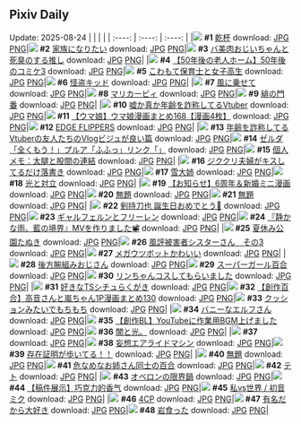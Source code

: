 ## Pixiv Daily
Update: 2025-08-24
|      |      |      |
| :----: | :----: | :----: |
|![](https://pixiv.microyu.workers.dev/c/240x480/img-master/img/2025/08/22/20/35/47/134197474_p0_master1200.jpg) **#1** [乾杯](https://www.pixiv.net/artworks/134197474) download: [JPG](https://pixiv.microyu.workers.dev/img-original/img/2025/08/22/20/35/47/134197474_p0.jpg) [PNG](https://pixiv.microyu.workers.dev/img-original/img/2025/08/22/20/35/47/134197474_p0.png)|![](https://pixiv.microyu.workers.dev/c/240x480/img-master/img/2025/08/23/21/56/00/134242416_p0_master1200.jpg) **#2** [家族になりたい](https://www.pixiv.net/artworks/134242416) download: [JPG](https://pixiv.microyu.workers.dev/img-original/img/2025/08/23/21/56/00/134242416_p0.jpg) [PNG](https://pixiv.microyu.workers.dev/img-original/img/2025/08/23/21/56/00/134242416_p0.png)|![](https://pixiv.microyu.workers.dev/c/240x480/img-master/img/2025/08/23/00/00/29/134206805_p0_master1200.jpg) **#3** [バ美肉おじいちゃんと死臭のする推し](https://www.pixiv.net/artworks/134206805) download: [JPG](https://pixiv.microyu.workers.dev/img-original/img/2025/08/23/00/00/29/134206805_p0.jpg) [PNG](https://pixiv.microyu.workers.dev/img-original/img/2025/08/23/00/00/29/134206805_p0.png)|
|![](https://pixiv.microyu.workers.dev/c/240x480/img-master/img/2025/08/23/12/00/17/134222660_p0_master1200.jpg) **#4** [【50年後の老人ホーム】50年後のコミケ3](https://www.pixiv.net/artworks/134222660) download: [JPG](https://pixiv.microyu.workers.dev/img-original/img/2025/08/23/12/00/17/134222660_p0.jpg) [PNG](https://pixiv.microyu.workers.dev/img-original/img/2025/08/23/12/00/17/134222660_p0.png)|![](https://pixiv.microyu.workers.dev/c/240x480/img-master/img/2025/08/23/07/43/14/134207149_p0_master1200.jpg) **#5** [こわもて保育士と女子高生](https://www.pixiv.net/artworks/134207149) download: [JPG](https://pixiv.microyu.workers.dev/img-original/img/2025/08/23/07/43/14/134207149_p0.jpg) [PNG](https://pixiv.microyu.workers.dev/img-original/img/2025/08/23/07/43/14/134207149_p0.png)|![](https://pixiv.microyu.workers.dev/c/240x480/img-master/img/2025/08/22/00/00/14/134168446_p0_master1200.jpg) **#6** [怪盗キッド](https://www.pixiv.net/artworks/134168446) download: [JPG](https://pixiv.microyu.workers.dev/img-original/img/2025/08/22/00/00/14/134168446_p0.jpg) [PNG](https://pixiv.microyu.workers.dev/img-original/img/2025/08/22/00/00/14/134168446_p0.png)|
|![](https://pixiv.microyu.workers.dev/c/240x480/img-master/img/2025/08/22/01/00/04/134171224_p0_master1200.jpg) **#7** [風に乗せて](https://www.pixiv.net/artworks/134171224) download: [JPG](https://pixiv.microyu.workers.dev/img-original/img/2025/08/22/01/00/04/134171224_p0.jpg) [PNG](https://pixiv.microyu.workers.dev/img-original/img/2025/08/22/01/00/04/134171224_p0.png)|![](https://pixiv.microyu.workers.dev/c/240x480/img-master/img/2025/08/22/22/40/10/134203200_p0_master1200.jpg) **#8** [マリカービィ](https://www.pixiv.net/artworks/134203200) download: [JPG](https://pixiv.microyu.workers.dev/img-original/img/2025/08/22/22/40/10/134203200_p0.jpg) [PNG](https://pixiv.microyu.workers.dev/img-original/img/2025/08/22/22/40/10/134203200_p0.png)|![](https://pixiv.microyu.workers.dev/c/240x480/img-master/img/2025/08/22/00/00/21/134168498_p0_master1200.jpg) **#9** [緋の門番](https://www.pixiv.net/artworks/134168498) download: [JPG](https://pixiv.microyu.workers.dev/img-original/img/2025/08/22/00/00/21/134168498_p0.jpg) [PNG](https://pixiv.microyu.workers.dev/img-original/img/2025/08/22/00/00/21/134168498_p0.png)|
|![](https://pixiv.microyu.workers.dev/c/240x480/img-master/img/2025/08/22/21/05/06/134198941_p0_master1200.jpg) **#10** [嘘か真か年齢を詐称してるVtuber](https://www.pixiv.net/artworks/134198941) download: [JPG](https://pixiv.microyu.workers.dev/img-original/img/2025/08/22/21/05/06/134198941_p0.jpg) [PNG](https://pixiv.microyu.workers.dev/img-original/img/2025/08/22/21/05/06/134198941_p0.png)|![](https://pixiv.microyu.workers.dev/c/240x480/img-master/img/2025/08/22/00/00/45/134168608_p0_master1200.jpg) **#11** [【ウマ娘】ウマ娘漫画まとめ168【漫画4枚】](https://www.pixiv.net/artworks/134168608) download: [JPG](https://pixiv.microyu.workers.dev/img-original/img/2025/08/22/00/00/45/134168608_p0.jpg) [PNG](https://pixiv.microyu.workers.dev/img-original/img/2025/08/22/00/00/45/134168608_p0.png)|![](https://pixiv.microyu.workers.dev/c/240x480/img-master/img/2025/08/22/00/00/13/134168439_p0_master1200.jpg) **#12** [EDGE FLIPPERS](https://www.pixiv.net/artworks/134168439) download: [JPG](https://pixiv.microyu.workers.dev/img-original/img/2025/08/22/00/00/13/134168439_p0.jpg) [PNG](https://pixiv.microyu.workers.dev/img-original/img/2025/08/22/00/00/13/134168439_p0.png)|
|![](https://pixiv.microyu.workers.dev/c/240x480/img-master/img/2025/08/23/21/03/07/134240171_p0_master1200.jpg) **#13** [年齢を詐称してるVtuberの友人たちのVlogビジュが良い篇](https://www.pixiv.net/artworks/134240171) download: [JPG](https://pixiv.microyu.workers.dev/img-original/img/2025/08/23/21/03/07/134240171_p0.jpg) [PNG](https://pixiv.microyu.workers.dev/img-original/img/2025/08/23/21/03/07/134240171_p0.png)|![](https://pixiv.microyu.workers.dev/c/240x480/img-master/img/2025/08/22/02/00/03/134172957_p0_master1200.jpg) **#14** [ゼルダ「全くもう！」プルア「ふふっ」リンク「」](https://www.pixiv.net/artworks/134172957) download: [JPG](https://pixiv.microyu.workers.dev/img-original/img/2025/08/22/02/00/03/134172957_p0.jpg) [PNG](https://pixiv.microyu.workers.dev/img-original/img/2025/08/22/02/00/03/134172957_p0.png)|![](https://pixiv.microyu.workers.dev/c/240x480/img-master/img/2025/08/23/06/00/07/134215351_p0_master1200.jpg) **#15** [個人メモ：太腿と股間の連結](https://www.pixiv.net/artworks/134215351) download: [JPG](https://pixiv.microyu.workers.dev/img-original/img/2025/08/23/06/00/07/134215351_p0.jpg) [PNG](https://pixiv.microyu.workers.dev/img-original/img/2025/08/23/06/00/07/134215351_p0.png)|
|![](https://pixiv.microyu.workers.dev/c/240x480/img-master/img/2025/08/22/21/11/53/134199240_p0_master1200.jpg) **#16** [ジククリ夫婦がキスしてるだけ落書き](https://www.pixiv.net/artworks/134199240) download: [JPG](https://pixiv.microyu.workers.dev/img-original/img/2025/08/22/21/11/53/134199240_p0.jpg) [PNG](https://pixiv.microyu.workers.dev/img-original/img/2025/08/22/21/11/53/134199240_p0.png)|![](https://pixiv.microyu.workers.dev/c/240x480/img-master/img/2025/08/22/07/07/14/134177876_p0_master1200.jpg) **#17** [雪大姉](https://www.pixiv.net/artworks/134177876) download: [JPG](https://pixiv.microyu.workers.dev/img-original/img/2025/08/22/07/07/14/134177876_p0.jpg) [PNG](https://pixiv.microyu.workers.dev/img-original/img/2025/08/22/07/07/14/134177876_p0.png)|![](https://pixiv.microyu.workers.dev/c/240x480/img-master/img/2025/08/22/01/47/22/134172615_p0_master1200.jpg) **#18** [光と対立](https://www.pixiv.net/artworks/134172615) download: [JPG](https://pixiv.microyu.workers.dev/img-original/img/2025/08/22/01/47/22/134172615_p0.jpg) [PNG](https://pixiv.microyu.workers.dev/img-original/img/2025/08/22/01/47/22/134172615_p0.png)|
|![](https://pixiv.microyu.workers.dev/c/240x480/img-master/img/2025/08/23/00/00/22/134206756_p0_master1200.jpg) **#19** [【お知らせ】6周年＆新婚ミニ漫画](https://www.pixiv.net/artworks/134206756) download: [JPG](https://pixiv.microyu.workers.dev/img-original/img/2025/08/23/00/00/22/134206756_p0.jpg) [PNG](https://pixiv.microyu.workers.dev/img-original/img/2025/08/23/00/00/22/134206756_p0.png)|![](https://pixiv.microyu.workers.dev/c/240x480/img-master/img/2025/08/23/00/00/08/134206629_p0_master1200.jpg) **#20** [無題](https://www.pixiv.net/artworks/134206629) download: [JPG](https://pixiv.microyu.workers.dev/img-original/img/2025/08/23/00/00/08/134206629_p0.jpg) [PNG](https://pixiv.microyu.workers.dev/img-original/img/2025/08/23/00/00/08/134206629_p0.png)|![](https://pixiv.microyu.workers.dev/c/240x480/img-master/img/2025/08/22/00/19/49/134169625_p0_master1200.jpg) **#21** [無題](https://www.pixiv.net/artworks/134169625) download: [JPG](https://pixiv.microyu.workers.dev/img-original/img/2025/08/22/00/19/49/134169625_p0.jpg) [PNG](https://pixiv.microyu.workers.dev/img-original/img/2025/08/22/00/19/49/134169625_p0.png)|
|![](https://pixiv.microyu.workers.dev/c/240x480/img-master/img/2025/08/22/00/33/16/134170258_p0_master1200.jpg) **#22** [剣持刀也 誕生日おめでとう🎉](https://www.pixiv.net/artworks/134170258) download: [JPG](https://pixiv.microyu.workers.dev/img-original/img/2025/08/22/00/33/16/134170258_p0.jpg) [PNG](https://pixiv.microyu.workers.dev/img-original/img/2025/08/22/00/33/16/134170258_p0.png)|![](https://pixiv.microyu.workers.dev/c/240x480/img-master/img/2025/08/22/00/00/06/134168369_p0_master1200.jpg) **#23** [ギャルフェルンとフリーレン](https://www.pixiv.net/artworks/134168369) download: [JPG](https://pixiv.microyu.workers.dev/img-original/img/2025/08/22/00/00/06/134168369_p0.jpg) [PNG](https://pixiv.microyu.workers.dev/img-original/img/2025/08/22/00/00/06/134168369_p0.png)|![](https://pixiv.microyu.workers.dev/c/240x480/img-master/img/2025/08/22/21/23/34/134199701_p0_master1200.jpg) **#24** [『静かな雨、藍の境界』MVを作りました📽️](https://www.pixiv.net/artworks/134199701) download: [JPG](https://pixiv.microyu.workers.dev/img-original/img/2025/08/22/21/23/34/134199701_p0.jpg) [PNG](https://pixiv.microyu.workers.dev/img-original/img/2025/08/22/21/23/34/134199701_p0.png)|
|![](https://pixiv.microyu.workers.dev/c/240x480/img-master/img/2025/08/23/12/13/38/134223115_p0_master1200.jpg) **#25** [夏休み公園たぬき](https://www.pixiv.net/artworks/134223115) download: [JPG](https://pixiv.microyu.workers.dev/img-original/img/2025/08/23/12/13/38/134223115_p0.jpg) [PNG](https://pixiv.microyu.workers.dev/img-original/img/2025/08/23/12/13/38/134223115_p0.png)|![](https://pixiv.microyu.workers.dev/c/240x480/img-master/img/2025/08/22/10/25/16/134181170_p0_master1200.jpg) **#26** [風評被害者シスターさん　その3](https://www.pixiv.net/artworks/134181170) download: [JPG](https://pixiv.microyu.workers.dev/img-original/img/2025/08/22/10/25/16/134181170_p0.jpg) [PNG](https://pixiv.microyu.workers.dev/img-original/img/2025/08/22/10/25/16/134181170_p0.png)|![](https://pixiv.microyu.workers.dev/c/240x480/img-master/img/2025/08/22/14/23/27/134186236_p0_master1200.jpg) **#27** [メガウツボットかわいい](https://www.pixiv.net/artworks/134186236) download: [JPG](https://pixiv.microyu.workers.dev/img-original/img/2025/08/22/14/23/27/134186236_p0.jpg) [PNG](https://pixiv.microyu.workers.dev/img-original/img/2025/08/22/14/23/27/134186236_p0.png)|
|![](https://pixiv.microyu.workers.dev/c/240x480/img-master/img/2025/08/23/13/55/20/134225599_p0_master1200.jpg) **#28** [後方腕組みおじさん](https://www.pixiv.net/artworks/134225599) download: [JPG](https://pixiv.microyu.workers.dev/img-original/img/2025/08/23/13/55/20/134225599_p0.jpg) [PNG](https://pixiv.microyu.workers.dev/img-original/img/2025/08/23/13/55/20/134225599_p0.png)|![](https://pixiv.microyu.workers.dev/c/240x480/img-master/img/2025/08/23/00/00/05/134206593_p0_master1200.jpg) **#29** [スーパーガール百合](https://www.pixiv.net/artworks/134206593) download: [JPG](https://pixiv.microyu.workers.dev/img-original/img/2025/08/23/00/00/05/134206593_p0.jpg) [PNG](https://pixiv.microyu.workers.dev/img-original/img/2025/08/23/00/00/05/134206593_p0.png)|![](https://pixiv.microyu.workers.dev/c/240x480/img-master/img/2025/08/22/18/05/32/134191718_p0_master1200.jpg) **#30** [リンちゃんコスしてもらいました](https://www.pixiv.net/artworks/134191718) download: [JPG](https://pixiv.microyu.workers.dev/img-original/img/2025/08/22/18/05/32/134191718_p0.jpg) [PNG](https://pixiv.microyu.workers.dev/img-original/img/2025/08/22/18/05/32/134191718_p0.png)|
|![](https://pixiv.microyu.workers.dev/c/240x480/img-master/img/2025/08/22/21/29/18/134199931_p0_master1200.jpg) **#31** [好きなTSシチュらくがき](https://www.pixiv.net/artworks/134199931) download: [JPG](https://pixiv.microyu.workers.dev/img-original/img/2025/08/22/21/29/18/134199931_p0.jpg) [PNG](https://pixiv.microyu.workers.dev/img-original/img/2025/08/22/21/29/18/134199931_p0.png)|![](https://pixiv.microyu.workers.dev/c/240x480/img-master/img/2025/08/23/00/01/02/134206938_p0_master1200.jpg) **#32** [【創作百合】高音さんと嵐ちゃん1P漫画まとめ130](https://www.pixiv.net/artworks/134206938) download: [JPG](https://pixiv.microyu.workers.dev/img-original/img/2025/08/23/00/01/02/134206938_p0.jpg) [PNG](https://pixiv.microyu.workers.dev/img-original/img/2025/08/23/00/01/02/134206938_p0.png)|![](https://pixiv.microyu.workers.dev/c/240x480/img-master/img/2025/08/22/14/24/43/134186261_p0_master1200.jpg) **#33** [クッションみたいでもちもち](https://www.pixiv.net/artworks/134186261) download: [JPG](https://pixiv.microyu.workers.dev/img-original/img/2025/08/22/14/24/43/134186261_p0.jpg) [PNG](https://pixiv.microyu.workers.dev/img-original/img/2025/08/22/14/24/43/134186261_p0.png)|
|![](https://pixiv.microyu.workers.dev/c/240x480/img-master/img/2025/08/22/00/18/47/134169581_p0_master1200.jpg) **#34** [バニーなエルフさん](https://www.pixiv.net/artworks/134169581) download: [JPG](https://pixiv.microyu.workers.dev/img-original/img/2025/08/22/00/18/47/134169581_p0.jpg) [PNG](https://pixiv.microyu.workers.dev/img-original/img/2025/08/22/00/18/47/134169581_p0.png)|![](https://pixiv.microyu.workers.dev/c/240x480/img-master/img/2025/08/24/10/36/05/134222206_p0_master1200.jpg) **#35** [【創作BL】YouTubeに作業用BGM上げました](https://www.pixiv.net/artworks/134222206) download: [JPG](https://pixiv.microyu.workers.dev/img-original/img/2025/08/24/10/36/05/134222206_p0.jpg) [PNG](https://pixiv.microyu.workers.dev/img-original/img/2025/08/24/10/36/05/134222206_p0.png)|![](https://pixiv.microyu.workers.dev/c/240x480/img-master/img/2025/08/22/18/44/29/134192985_p0_master1200.jpg) **#36** [闇と光。](https://www.pixiv.net/artworks/134192985) download: [JPG](https://pixiv.microyu.workers.dev/img-original/img/2025/08/22/18/44/29/134192985_p0.jpg) [PNG](https://pixiv.microyu.workers.dev/img-original/img/2025/08/22/18/44/29/134192985_p0.png)|
|![](https://s.pximg.net/common/images/limit_unviewable_s.png) **#37** [](https://www.pixiv.net/artworks/134192947) download: [JPG](https://s.pximg.net/common/images/limit_unviewable_s.png) [PNG](https://s.pximg.net/common/images/limit_unviewable_s.png)|![](https://pixiv.microyu.workers.dev/c/240x480/img-master/img/2025/08/22/22/55/40/134203845_p0_master1200.jpg) **#38** [妄想エアライドマシン](https://www.pixiv.net/artworks/134203845) download: [JPG](https://pixiv.microyu.workers.dev/img-original/img/2025/08/22/22/55/40/134203845_p0.jpg) [PNG](https://pixiv.microyu.workers.dev/img-original/img/2025/08/22/22/55/40/134203845_p0.png)|![](https://pixiv.microyu.workers.dev/c/240x480/img-master/img/2025/08/23/23/32/09/134246881_p0_master1200.jpg) **#39** [存在証明が歩いてる！！](https://www.pixiv.net/artworks/134246881) download: [JPG](https://pixiv.microyu.workers.dev/img-original/img/2025/08/23/23/32/09/134246881_p0.jpg) [PNG](https://pixiv.microyu.workers.dev/img-original/img/2025/08/23/23/32/09/134246881_p0.png)|
|![](https://pixiv.microyu.workers.dev/c/240x480/img-master/img/2025/08/22/18/55/38/134193318_p0_master1200.jpg) **#40** [無題](https://www.pixiv.net/artworks/134193318) download: [JPG](https://pixiv.microyu.workers.dev/img-original/img/2025/08/22/18/55/38/134193318_p0.jpg) [PNG](https://pixiv.microyu.workers.dev/img-original/img/2025/08/22/18/55/38/134193318_p0.png)|![](https://pixiv.microyu.workers.dev/c/240x480/img-master/img/2025/08/23/01/34/54/134210652_p0_master1200.jpg) **#41** [危なめなお姉さん同士の百合](https://www.pixiv.net/artworks/134210652) download: [JPG](https://pixiv.microyu.workers.dev/img-original/img/2025/08/23/01/34/54/134210652_p0.jpg) [PNG](https://pixiv.microyu.workers.dev/img-original/img/2025/08/23/01/34/54/134210652_p0.png)|![](https://pixiv.microyu.workers.dev/c/240x480/img-master/img/2025/08/22/16/47/12/134189280_p0_master1200.jpg) **#42** [テト](https://www.pixiv.net/artworks/134189280) download: [JPG](https://pixiv.microyu.workers.dev/img-original/img/2025/08/22/16/47/12/134189280_p0.jpg) [PNG](https://pixiv.microyu.workers.dev/img-original/img/2025/08/22/16/47/12/134189280_p0.png)|
|![](https://pixiv.microyu.workers.dev/c/240x480/img-master/img/2025/08/23/12/08/51/134223012_p0_master1200.jpg) **#43** [オベロンの限界鍋](https://www.pixiv.net/artworks/134223012) download: [JPG](https://pixiv.microyu.workers.dev/img-original/img/2025/08/23/12/08/51/134223012_p0.jpg) [PNG](https://pixiv.microyu.workers.dev/img-original/img/2025/08/23/12/08/51/134223012_p0.png)|![](https://pixiv.microyu.workers.dev/c/240x480/img-master/img/2025/08/22/20/40/01/134197640_p0_master1200.jpg) **#44** [【稿件展示】巧克力的香气](https://www.pixiv.net/artworks/134197640) download: [JPG](https://pixiv.microyu.workers.dev/img-original/img/2025/08/22/20/40/01/134197640_p0.jpg) [PNG](https://pixiv.microyu.workers.dev/img-original/img/2025/08/22/20/40/01/134197640_p0.png)|![](https://pixiv.microyu.workers.dev/c/240x480/img-master/img/2025/08/23/12/28/33/134223443_p0_master1200.jpg) **#45** [私vs世界 / 初音ミク](https://www.pixiv.net/artworks/134223443) download: [JPG](https://pixiv.microyu.workers.dev/img-original/img/2025/08/23/12/28/33/134223443_p0.jpg) [PNG](https://pixiv.microyu.workers.dev/img-original/img/2025/08/23/12/28/33/134223443_p0.png)|
|![](https://pixiv.microyu.workers.dev/c/240x480/img-master/img/2025/08/22/19/10/40/134194098_p0_master1200.jpg) **#46** [4CP](https://www.pixiv.net/artworks/134194098) download: [JPG](https://pixiv.microyu.workers.dev/img-original/img/2025/08/22/19/10/40/134194098_p0.jpg) [PNG](https://pixiv.microyu.workers.dev/img-original/img/2025/08/22/19/10/40/134194098_p0.png)|![](https://pixiv.microyu.workers.dev/c/240x480/img-master/img/2025/08/23/12/40/58/134223754_p0_master1200.jpg) **#47** [有名だから大好き](https://www.pixiv.net/artworks/134223754) download: [JPG](https://pixiv.microyu.workers.dev/img-original/img/2025/08/23/12/40/58/134223754_p0.jpg) [PNG](https://pixiv.microyu.workers.dev/img-original/img/2025/08/23/12/40/58/134223754_p0.png)|![](https://pixiv.microyu.workers.dev/c/240x480/img-master/img/2025/08/23/00/00/32/134206821_p0_master1200.jpg) **#48** [岩食った](https://www.pixiv.net/artworks/134206821) download: [JPG](https://pixiv.microyu.workers.dev/img-original/img/2025/08/23/00/00/32/134206821_p0.jpg) [PNG](https://pixiv.microyu.workers.dev/img-original/img/2025/08/23/00/00/32/134206821_p0.png)|
